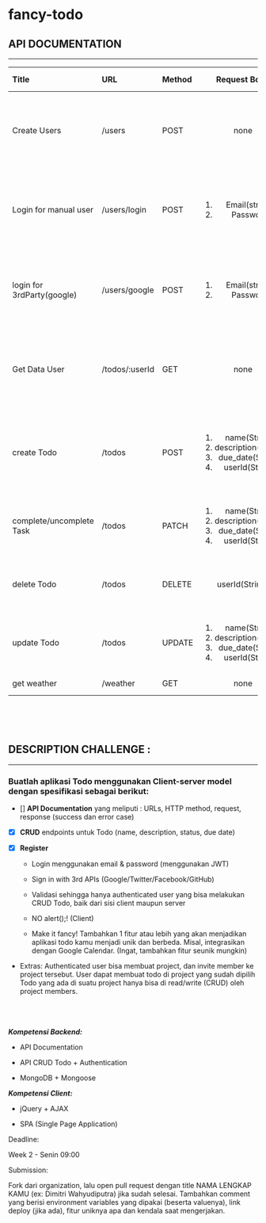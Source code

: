 # fancy-todo


## API DOCUMENTATION
- - - -

| Title      | URL | Method | Request Body | Request Header| Sucsess Response | Error Response | notes|
| :---     |:---| :---  |   :---:   |  :---     |       ---     |     :---     |   ---|
|Create Users| /users | POST |  none  |  none  | <ol> attributes <li> name(String) </li> <li> email(String) </li> <li> password(String) </li> <li> register_type <br>(String) </li>  </ol>  |  500 : **internal server error**  | register_type has enum ``auto`` for 3rd party registration and ``manual`` |
|Login for manual user | /users/login | POST | <ol><li>Email(string)</li><li>Password</li></ol>|none| <ol><li>id(String)</li><li>token(String)</li><li>name(String)</li></ol> | <ol><li>``404 : User Not Found`` </li><li>``401 : Unauthorized``</li><li>``500 : Internal server error``</li></ol> | |
|login for 3rdParty(google)| /users/google | POST | <ol><li>Email(string)</li><li>Password</li></ol>|none| <ol><li>id(String)</li><li>token(String)</li><li>name(String)</li></ol> | <ol><li>``404 : User Not Found`` </li><li>``401 : Unauthorized``</li><li>``500 : Internal server error``</li></ol> | |
|Get Data User | /todos/:userId | GET | none | `token` from login | array of Object Todo<br> <ol> <li> name(String) </li> <li> description(String) </li> <li> status(String) </li> <li> due_date(String) </li> <li> userId(String) </li>   </ol>   | ``500 : Internal server error`` | status has enum ``complete`` and ``uncomplete`` |
|create Todo | /todos | POST |  <ol> <li> name(String) </li> <li> description(String) </li> <li> due_date(String) </li> <li> userId(String) </li> </ol> |  `token` from login | Object Todo<br> <ol> <li> name(String) </li> <li> description(String) </li> <li> status(String, `defaul value uncomplete`) </li> <li> due_date(String) </li> <li> userId(String) </li></ol>  | ``500 : Internal server error`` | 
|complete/uncomplete Task | /todos | PATCH|  <ol> <li> name(String) </li> <li> description(String) </li> <li> due_date(String) </li> <li> userId(String) </li> </ol> | `token` from login |  <ol> <li> name(String) </li> <li> description(String) </li> <li> due_date(String) </li> <li> userId(String) </li> </ol> | ``500 : Internal server error`` | Updated Object Todo|
|delete Todo | /todos | DELETE |   userId(String)  | `token` from login |  <ol> <li> name(String) </li> <li> description(String) </li> <li> due_date(String) </li> <li> userId(String) </li> </ol> | ``500 : Internal server error`` | response : Deleted Object Todo|
|update Todo | /todos | UPDATE |  <ol> <li> name(String) </li> <li> description(String) </li> <li> due_date(String) </li> <li> userId(String) </li> </ol> | `token` from login |  <ol> <li> name(String) </li> <li> description(String) </li> <li> due_date(String) </li> <li> userId(String) </li> </ol> | ``500 : Internal server error`` | response : Updated Object Todo|
get weather | /weather | GET | none | none | Object Weather : https://openweathermap.org/current | | | |





<br><br><br>

## DESCRIPTION CHALLENGE :
- - - -
 ### Buatlah aplikasi Todo menggunakan Client-server model dengan spesifikasi sebagai berikut:

- [] **API Documentation** yang meliputi : URLs, HTTP method, request, response (success dan error case)

- [X] **CRUD** 
  endpoints untuk Todo (name, description, status, due date)

- [X] **Register**
  - Login menggunakan email & password (menggunakan JWT)
  - Sign in with 3rd APIs (Google/Twitter/Facebook/GitHub)
  - Validasi sehingga hanya authenticated user yang bisa melakukan CRUD Todo, baik dari sisi client maupun server

  - NO alert();! (Client)

  - Make it fancy! Tambahkan 1 fitur atau lebih yang akan menjadikan aplikasi todo kamu menjadi unik dan berbeda.      Misal, integrasikan dengan Google Calendar. (Ingat, tambahkan fitur seunik mungkin)




- Extras:
  Authenticated user bisa membuat project, dan invite member ke project tersebut.
  User dapat membuat todo di project yang sudah dipilih
  Todo yang ada di suatu project hanya bisa di read/write (CRUD) oleh project members.

<br><br><br>
***Kompetensi Backend:***

  - API Documentation

  - API CRUD Todo + Authentication

  - MongoDB + Mongoose

***Kompetensi Client:***

  - jQuery + AJAX

  - SPA (Single Page Application)

Deadline:

Week 2 - Senin 09:00

Submission:

Fork dari organization, lalu open pull request dengan title NAMA LENGKAP KAMU (ex: Dimitri Wahyudiputra) jika sudah selesai. Tambahkan comment yang berisi environment variables yang dipakai (beserta valuenya), link deploy (jika ada), fitur uniknya apa dan kendala saat mengerjakan.



